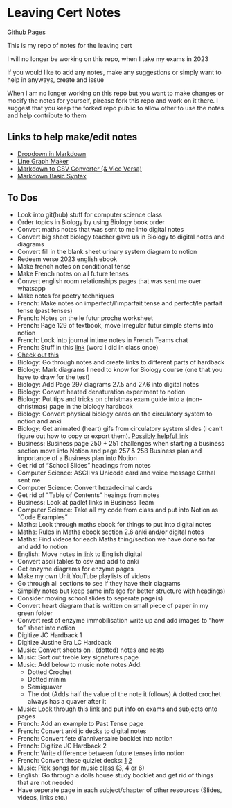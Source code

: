 # Leaving Cert Notes

[Github Pages](https://cutthroat78.github.io/Leaving-Cert-Notes/)

This is my repo of notes for the leaving cert

I will no longer be working on this repo, when I take my exams in 2023

If you would like to add any notes, make any suggestions or simply want to help in anyways, create and issue

When I am no longer working on this repo but you want to make changes or modify the notes for yourself, plrease fork this repo and work on it there. I suggest that you keep the forked repo public to allow other to use the notes and help contribute to them

<!-- Example of a comment -->

## Links to help make/edit notes
- [Dropdown in Markdown](https://dev.to/asyraf/how-to-add-dropdown-in-markdown-o78)
- [Line Graph Maker](https://www.rapidtables.com/tools/line-graph.html)
- [Markdown to CSV Converter (& Vice Versa)](https://tableconvert.com/markdown-to-csv)
- [Markdown Basic Syntax](https://www.markdownguide.org/basic-syntax/)

## To Dos
- Look into git(hub) stuff for computer science class
- Order topics in Biology by using Biology book order
- Convert maths notes that was sent to me into digital notes
- Convert big sheet biology teacher gave us in Biology to digital notes and diagrams
- Convert fill in the blank sheet urinary system diagram to notion
- Redeem verse 2023 english ebook
- Make french notes on conditional tense
- Make French notes on all future tenses
- Convert english room relationships pages that was sent me over whatsapp
- Make notes for poetry techniques
- French: Make notes on imperfect/l’imparfait tense and perfect/le parfait tense (past tenses)
- French: Notes on the le futur proche worksheet
- French: Page 129 of textbook, move Irregular futur simple stems into notion
- French: Look into journal intime notes in French Teams chat
- French: Stuff in this [link](https://cdetb-my.sharepoint.com/personal/17matthewrenehan_clogherroadcc_ie/_layouts/15/doc.aspx?sourcedoc=%7Bd1105639-1571-4b56-a55c-44c4498a1576%7D&action=edit) (word I did in class once)
- [Check out this](https://studyclix.ie/discuss/Leaving-Cert-Biology/does-anyone-know-of-any-good-quizlet-accounts-to-study-for-biology)
- Biology: Go through notes and create links to different parts of hardback
- Biology: Mark diagrams I need to know for Biology course (one that you have to draw for the test)
- Biology: Add Page 297 diagrams 27.5 and 27.6 into digital notes
- Biology: Convert heated denaturation experiment to notion
- Biology: Put tips and tricks on christmas exam guide into a (non-christmas) page in the biology hardback
- Biology: Convert physical biology cards on the circulatory system to notion and anki
- Biology: Get animated (heart) gifs from circulatory system slides (I can’t figure out how to copy or export them). [Possibly helpful link](https://windowsreport.com/save-animated-gif-from-powerpoint/)
- Business: Business page 250 + 251 challenges when starting a business section move into Notion and page 257 & 258 Business plan and importance of a Business plan into Notion
- Get rid of “School Slides” headings from notes
- Computer Science: ASCII vs Unicode card and voice message Cathal sent me
- Computer Science: Convert hexadecimal cards
- Get rid of "Table of Contents" heaings from notes
- Business: Look at padlet links in Business Team
- Computer Science: Take all my code from class and put into Notion as “Code Examples”
- Maths: Look through maths ebook for things to put into digital notes
- Maths: Rules in Maths ebook section 2.6 anki and/or digital notes
- Maths: Find videos for each Maths thing/section we have done so far and add to notion
- English: Move notes in [link](https://www.aoifesnotes.com/leaving-cert/ordinary-level/Paper-Two/docs/comparative-study/Introduction%20to%20Comparative%20Study%20-2014.pdf) to English digital
- Convert ascii tables to csv and add to anki
- Get enzyme diagrams for enzyme pages
- Make my own Unit YouTube playlists of videos
- Go through all sections to see if they have their diagrams
- Simplify notes but keep same info (go for better structure with headings)
- Consider moving school slides to seperate page(s)
- Convert heart diagram that is written on small piece of paper in my green folder
- Convert rest of enzyme immobilisation write up and add images to “how to” sheet into notion
- Digitize JC Hardback 1
- Digitize Justine Era LC Hardback
- Music: Convert sheets on . (dotted) notes and rests
- Music: Sort out treble key signatures page
- Music: Add below to music note notes
  Add:
  - Dotted Crochet
  - Dotted minim
  - Semiquaver
  - The dot (Adds half the value of the note it follows)
    A dotted crochet always has a quaver after it
- Music: Look through this [link](https://www.curriculumonline.ie/Senior-cycle/Senior-Cycle-Subjects/Music/) and put info on exams and subjects onto pages
- French: Add an example to Past Tense page
- French: Convert anki jc decks to digital notes
- French: Convert fete d’anniversaire booklet into notion
- French: Digitize JC Hardback 2
- French: Write difference between future tenses into notion
- French: Convert these quizlet decks: [1](https://quizlet.com/_a5hp63?x=1jqt&i=3whdjx) [2](https://quizlet.com/_b6jeex?x=1jqt&i=3whdjx)
- Music: Pick songs for music class (3, 4 or 6)
- English: Go through a dolls house study booklet and get rid of things that are not needed
- Have seperate page in each subject/chapter of other resources (Slides, videos, links etc.)
